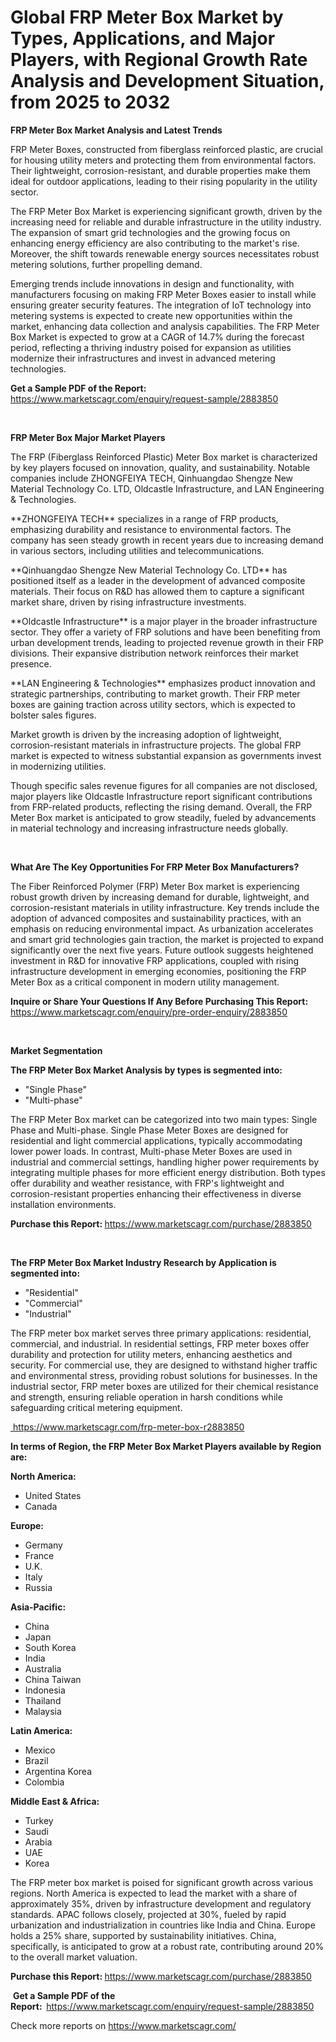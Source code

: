 <p><h1>Global FRP Meter Box Market by Types, Applications, and Major Players, with Regional Growth Rate Analysis and Development Situation, from 2025 to 2032</h1></p><p><strong>FRP Meter Box Market Analysis and Latest Trends</strong></p>
<p><p>FRP Meter Boxes, constructed from fiberglass reinforced plastic, are crucial for housing utility meters and protecting them from environmental factors. Their lightweight, corrosion-resistant, and durable properties make them ideal for outdoor applications, leading to their rising popularity in the utility sector.</p><p>The FRP Meter Box Market is experiencing significant growth, driven by the increasing need for reliable and durable infrastructure in the utility industry. The expansion of smart grid technologies and the growing focus on enhancing energy efficiency are also contributing to the market's rise. Moreover, the shift towards renewable energy sources necessitates robust metering solutions, further propelling demand.</p><p>Emerging trends include innovations in design and functionality, with manufacturers focusing on making FRP Meter Boxes easier to install while ensuring greater security features. The integration of IoT technology into metering systems is expected to create new opportunities within the market, enhancing data collection and analysis capabilities. The FRP Meter Box Market is expected to grow at a CAGR of 14.7% during the forecast period, reflecting a thriving industry poised for expansion as utilities modernize their infrastructures and invest in advanced metering technologies.</p></p>
<p><strong>Get a Sample PDF of the Report:&nbsp;</strong> <a href="https://www.marketscagr.com/enquiry/request-sample/2883850?utm_campaign=2882&utm_medium=2&utm_source=Github&utm_content=ia&utm_term=13032025&utm_id=frp-meter-box">https://www.marketscagr.com/enquiry/request-sample/2883850</a></p>
<p>&nbsp;</p>
<p><strong>FRP Meter Box Major Market Players</strong></p>
<p><p>The FRP (Fiberglass Reinforced Plastic) Meter Box market is characterized by key players focused on innovation, quality, and sustainability. Notable companies include ZHONGFEIYA TECH, Qinhuangdao Shengze New Material Technology Co. LTD, Oldcastle Infrastructure, and LAN Engineering & Technologies.</p><p>**ZHONGFEIYA TECH** specializes in a range of FRP products, emphasizing durability and resistance to environmental factors. The company has seen steady growth in recent years due to increasing demand in various sectors, including utilities and telecommunications.</p><p>**Qinhuangdao Shengze New Material Technology Co. LTD** has positioned itself as a leader in the development of advanced composite materials. Their focus on R&D has allowed them to capture a significant market share, driven by rising infrastructure investments.</p><p>**Oldcastle Infrastructure** is a major player in the broader infrastructure sector. They offer a variety of FRP solutions and have been benefiting from urban development trends, leading to projected revenue growth in their FRP divisions. Their expansive distribution network reinforces their market presence.</p><p>**LAN Engineering & Technologies** emphasizes product innovation and strategic partnerships, contributing to market growth. Their FRP meter boxes are gaining traction across utility sectors, which is expected to bolster sales figures.</p><p>Market growth is driven by the increasing adoption of lightweight, corrosion-resistant materials in infrastructure projects. The global FRP market is expected to witness substantial expansion as governments invest in modernizing utilities.</p><p>Though specific sales revenue figures for all companies are not disclosed, major players like Oldcastle Infrastructure report significant contributions from FRP-related products, reflecting the rising demand. Overall, the FRP Meter Box market is anticipated to grow steadily, fueled by advancements in material technology and increasing infrastructure needs globally.</p></p>
<p>&nbsp;</p>
<p><strong>What Are The Key Opportunities For FRP Meter Box Manufacturers?</strong></p>
<p><p>The Fiber Reinforced Polymer (FRP) Meter Box market is experiencing robust growth driven by increasing demand for durable, lightweight, and corrosion-resistant materials in utility infrastructure. Key trends include the adoption of advanced composites and sustainability practices, with an emphasis on reducing environmental impact. As urbanization accelerates and smart grid technologies gain traction, the market is projected to expand significantly over the next five years. Future outlook suggests heightened investment in R&D for innovative FRP applications, coupled with rising infrastructure development in emerging economies, positioning the FRP Meter Box as a critical component in modern utility management.</p></p>
<p><strong>Inquire or Share Your Questions If Any Before Purchasing This Report:</strong> <a href="https://www.marketscagr.com/enquiry/pre-order-enquiry/2883850?utm_campaign=2882&utm_medium=2&utm_source=Github&utm_content=ia&utm_term=13032025&utm_id=frp-meter-box">https://www.marketscagr.com/enquiry/pre-order-enquiry/2883850</a></p>
<p>&nbsp;</p>
<p><strong>Market Segmentation</strong></p>
<p><strong>The FRP Meter Box Market Analysis by types is segmented into:</strong></p>
<p><ul><li>"Single Phase"</li><li>"Multi-phase"</li></ul></p>
<p><p>The FRP Meter Box market can be categorized into two main types: Single Phase and Multi-phase. Single Phase Meter Boxes are designed for residential and light commercial applications, typically accommodating lower power loads. In contrast, Multi-phase Meter Boxes are used in industrial and commercial settings, handling higher power requirements by integrating multiple phases for more efficient energy distribution. Both types offer durability and weather resistance, with FRP's lightweight and corrosion-resistant properties enhancing their effectiveness in diverse installation environments.</p></p>
<p><strong>Purchase this Report:&nbsp;</strong><a href="https://www.marketscagr.com/purchase/2883850?utm_campaign=2882&utm_medium=2&utm_source=Github&utm_content=ia&utm_term=13032025&utm_id=frp-meter-box">https://www.marketscagr.com/purchase/2883850</a></p>
<p>&nbsp;</p>
<p><strong>The FRP Meter Box Market Industry Research by Application is segmented into:</strong></p>
<p><ul><li>"Residential"</li><li>"Commercial"</li><li>"Industrial"</li></ul></p>
<p><p>The FRP meter box market serves three primary applications: residential, commercial, and industrial. In residential settings, FRP meter boxes offer durability and protection for utility meters, enhancing aesthetics and security. For commercial use, they are designed to withstand higher traffic and environmental stress, providing robust solutions for businesses. In the industrial sector, FRP meter boxes are utilized for their chemical resistance and strength, ensuring reliable operation in harsh conditions while safeguarding critical metering equipment.</p></p>
<p><a href="https://www.marketscagr.com/frp-meter-box-r2883850?utm_campaign=2882&utm_medium=2&utm_source=Github&utm_content=ia&utm_term=13032025&utm_id=frp-meter-box">&nbsp;https://www.marketscagr.com/frp-meter-box-r2883850</a></p>
<p><strong>In terms of Region, the FRP Meter Box Market Players available by Region are:</strong></p>
<p>
    <p> <strong> North America: </strong>
        <ul>
            <li>United States</li>
            <li>Canada</li>
        </ul>
        </p> 
    <p> <strong> Europe: </strong>
        <ul>
            <li>Germany</li>
            <li>France</li>
            <li>U.K.</li>
            <li>Italy</li>
            <li>Russia</li>
        </ul>
        </p> 
    <p> <strong> Asia-Pacific: </strong>
        <ul>
            <li>China</li>
            <li>Japan</li>
            <li>South Korea</li>
            <li>India</li>
            <li>Australia</li>
            <li>China Taiwan</li>
            <li>Indonesia</li>
            <li>Thailand</li>
            <li>Malaysia</li>
        </ul>
        </p> 
    <p> <strong> Latin America: </strong>
        <ul>
            <li>Mexico</li>
            <li>Brazil</li>
            <li>Argentina Korea</li>
            <li>Colombia</li>
        </ul>
        </p> 
    <p> <strong> Middle East & Africa: </strong>
        <ul>
            <li>Turkey</li>
            <li>Saudi</li>
            <li>Arabia</li>
            <li>UAE</li>
            <li>Korea</li>
        </ul>
    </p>
    </p>
<p><p>The FRP meter box market is poised for significant growth across various regions. North America is expected to lead the market with a share of approximately 35%, driven by infrastructure development and regulatory standards. APAC follows closely, projected at 30%, fueled by rapid urbanization and industrialization in countries like India and China. Europe holds a 25% share, supported by sustainability initiatives. China, specifically, is anticipated to grow at a robust rate, contributing around 20% to the overall market valuation.</p></p>
<p><strong>Purchase this Report: </strong><a href="https://www.marketscagr.com/purchase/2883850?utm_campaign=2882&utm_medium=2&utm_source=Github&utm_content=ia&utm_term=13032025&utm_id=frp-meter-box">https://www.marketscagr.com/purchase/2883850</a></p>
<p>&nbsp;<strong>Get a Sample PDF of the Report:&nbsp;&nbsp;</strong><a href="https://www.marketscagr.com/enquiry/request-sample/2883850?utm_campaign=2882&utm_medium=2&utm_source=Github&utm_content=ia&utm_term=13032025&utm_id=frp-meter-box">https://www.marketscagr.com/enquiry/request-sample/2883850</a></p>
<p><strong></strong></p>
<p>Check more reports on <a href="https://www.marketscagr.com/?utm_campaign=2882&utm_medium=2&utm_source=Github&utm_content=ia&utm_term=13032025&utm_id=frp-meter-box">https://www.marketscagr.com/</a></p>